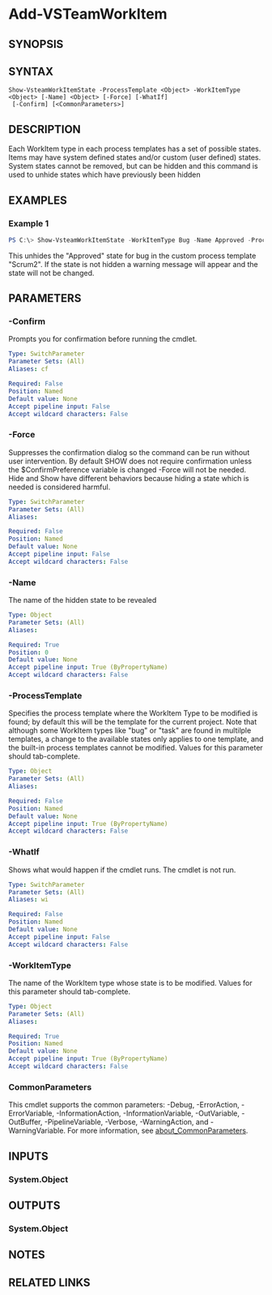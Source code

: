 <!-- #include "./common/header.md" -->

# Add-VSTeamWorkItem

## SYNOPSIS

<!-- #include "./synopsis/Show-VsteamWorkItemState.md" -->

## SYNTAX

```
Show-VsteamWorkItemState -ProcessTemplate <Object> -WorkItemType <Object> [-Name] <Object> [-Force] [-WhatIf]
 [-Confirm] [<CommonParameters>]
```

## DESCRIPTION
Each WorkItem type in each process templates has a set of possible states.  Items may have system defined states and/or custom (user defined) states. System states cannot be removed, but can be hidden and this command is used to unhide states which have previously been hidden 

## EXAMPLES

### Example 1
```powershell
PS C:\> Show-VsteamWorkItemState -WorkItemType Bug -Name Approved -ProcessTemplate Scrum2

```
This unhides the "Approved" state for bug in the custom process template "Scrum2". If the state is not hidden a warning message will appear and the state will not be changed. 

## PARAMETERS

### -Confirm
Prompts you for confirmation before running the cmdlet. 

```yaml
Type: SwitchParameter
Parameter Sets: (All)
Aliases: cf

Required: False
Position: Named
Default value: None
Accept pipeline input: False
Accept wildcard characters: False
```

### -Force
Suppresses the confirmation dialog so the command can be run without user intervention. By default SHOW does not require confirmation unless the $ConfirmPreference variable is changed -Force will not be needed. Hide and Show have different behaviors because hiding a state which is needed is considered harmful.


```yaml
Type: SwitchParameter
Parameter Sets: (All)
Aliases:

Required: False
Position: Named
Default value: None
Accept pipeline input: False
Accept wildcard characters: False
```

### -Name
The name of the hidden state to be revealed

```yaml
Type: Object
Parameter Sets: (All)
Aliases:

Required: True
Position: 0
Default value: None
Accept pipeline input: True (ByPropertyName)
Accept wildcard characters: False
```

### -ProcessTemplate
Specifies the process template where the WorkItem Type to be modified is found; by default this will be the template for the current project. Note that although some WorkItem types like "bug" or "task" are found in multilple templates, a change to the available states only applies to one template, and the built-in process templates cannot be modified. Values for this parameter should tab-complete.

```yaml
Type: Object
Parameter Sets: (All)
Aliases:

Required: False
Position: Named
Default value: None
Accept pipeline input: True (ByPropertyName)
Accept wildcard characters: False
```

### -WhatIf
Shows what would happen if the cmdlet runs.
The cmdlet is not run.

```yaml
Type: SwitchParameter
Parameter Sets: (All)
Aliases: wi

Required: False
Position: Named
Default value: None
Accept pipeline input: False
Accept wildcard characters: False
```

### -WorkItemType
The name of the WorkItem type whose state is to be modified. Values for this parameter should tab-complete.

```yaml
Type: Object
Parameter Sets: (All)
Aliases:

Required: True
Position: Named
Default value: None
Accept pipeline input: True (ByPropertyName)
Accept wildcard characters: False
```

### CommonParameters
This cmdlet supports the common parameters: -Debug, -ErrorAction, -ErrorVariable, -InformationAction, -InformationVariable, -OutVariable, -OutBuffer, -PipelineVariable, -Verbose, -WarningAction, and -WarningVariable. For more information, see [about_CommonParameters](http://go.microsoft.com/fwlink/?LinkID=113216).

## INPUTS

### System.Object

## OUTPUTS

### System.Object
## NOTES

## RELATED LINKS
